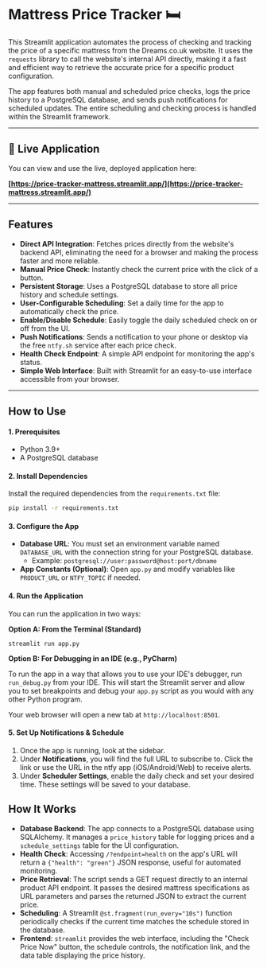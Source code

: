 # Mattress Price Tracker 🛏️

This Streamlit application automates the process of checking and tracking the price of a specific mattress from the Dreams.co.uk website. It uses the `requests` library to call the website's internal API directly, making it a fast and efficient way to retrieve the accurate price for a specific product configuration.

The app features both manual and scheduled price checks, logs the price history to a PostgreSQL database, and sends push notifications for scheduled updates. The entire scheduling and checking process is handled within the Streamlit framework.

---
## 🚀 Live Application

You can view and use the live, deployed application here:

**[https://price-tracker-mattress.streamlit.app/](https://price-tracker-mattress.streamlit.app/)**

---
## Features

* **Direct API Integration**: Fetches prices directly from the website's backend API, eliminating the need for a browser and making the process faster and more reliable.
* **Manual Price Check**: Instantly check the current price with the click of a button.
* **Persistent Storage**: Uses a PostgreSQL database to store all price history and schedule settings.
* **User-Configurable Scheduling**: Set a daily time for the app to automatically check the price.
* **Enable/Disable Schedule**: Easily toggle the daily scheduled check on or off from the UI.
* **Push Notifications**: Sends a notification to your phone or desktop via the free `ntfy.sh` service after each price check.
* **Health Check Endpoint**: A simple API endpoint for monitoring the app's status.
* **Simple Web Interface**: Built with Streamlit for an easy-to-use interface accessible from your browser.

---
## How to Use

#### 1. Prerequisites

* Python 3.9+
* A PostgreSQL database

#### 2. Install Dependencies

Install the required dependencies from the `requirements.txt` file:

```bash
pip install -r requirements.txt
```

#### 3. Configure the App

* **Database URL**: You must set an environment variable named `DATABASE_URL` with the connection string for your PostgreSQL database.
    * Example: `postgresql://user:password@host:port/dbname`
* **App Constants (Optional)**: Open `app.py` and modify variables like `PRODUCT_URL` or `NTFY_TOPIC` if needed.

#### 4. Run the Application

You can run the application in two ways:

**Option A: From the Terminal (Standard)**

```
streamlit run app.py
```

**Option B: For Debugging in an IDE (e.g., PyCharm)**

To run the app in a way that allows you to use your IDE's debugger, run `run_debug.py` from your IDE. This will start the Streamlit server and allow you to set breakpoints and debug your `app.py` script as you would with any other Python program.

Your web browser will open a new tab at `http://localhost:8501`.

#### 5. Set Up Notifications & Schedule

1.  Once the app is running, look at the sidebar.
2.  Under **Notifications**, you will find the full URL to subscribe to. Click the link or use the URL in the ntfy app (iOS/Android/Web) to receive alerts.
3.  Under **Scheduler Settings**, enable the daily check and set your desired time. These settings will be saved to your database.

## How It Works

* **Database Backend**: The app connects to a PostgreSQL database using SQLAlchemy. It manages a `price_history` table for logging prices and a `schedule_settings` table for the UI configuration.
* **Health Check**: Accessing `/?endpoint=health` on the app's URL will return a `{"health": "green"}` JSON response, useful for automated monitoring.
* **Price Retrieval**: The script sends a GET request directly to an internal product API endpoint. It passes the desired mattress specifications as URL parameters and parses the returned JSON to extract the current price.
* **Scheduling**: A Streamlit `@st.fragment(run_every="10s")` function periodically checks if the current time matches the schedule stored in the database.
* **Frontend**: `streamlit` provides the web interface, including the "Check Price Now" button, the schedule controls, the notification link, and the data table displaying the price history.
